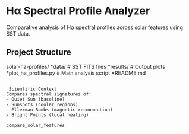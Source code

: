 # Hα Spectral Profile Analyzer
Comparative analysis of Hα spectral profiles across solar features using SST data.

##  Project Structure
solar-ha-profiles/
*data/                   # SST FITS files 
*results/                # Output plots
*plot_ha_profiles.py     # Main analysis script
*README.md
```

 Scientific Context
Compares spectral signatures of:
- Quiet Sun (baseline)
- Sunspots (cooler regions)
- Ellerman Bombs (magnetic reconnection)
- Bright Points (local heating)

compare_solar_features

